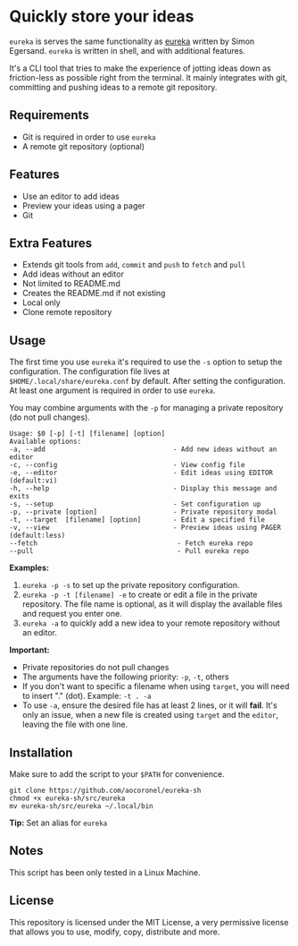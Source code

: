 # Quickly store your ideas

`eureka` is serves the same functionality as [eureka](https://github.com/simeg/eureka) written by Simon Egersand. `eureka` is written in shell, and with additional features.

It's a CLI tool that tries to make the experience of jotting ideas down as friction-less as possible right from the terminal. It mainly integrates with git, committing and pushing ideas to a remote git repository.

## Requirements

- Git is required in order to use `eureka`
- A remote git repository (optional)

## Features

- Use an editor to add ideas
- Preview your ideas using a pager
- Git

## Extra Features

- Extends git tools from `add`, `commit` and `push` to `fetch` and `pull`
- Add ideas without an editor
- Not limited to README.md
- Creates the README.md if not existing
- Local only
- Clone remote repository

## Usage

The first time you use `eureka` it's required to use the `-s` option to setup the configuration. The configuration file lives at `$HOME/.local/share/eureka.conf` by default.
After setting the configuration. At least one argument is required in order to use `eureka`.

You may combine arguments with the `-p` for managing a private repository (do not pull changes).

```
Usage: $0 [-p] [-t] [filename] [option]
Available options:
-a, --add                                - Add new ideas without an editor
-c, --config                             - View config file
-e, --editor                             - Edit ideas using EDITOR (default:vi)
-h, --help                               - Display this message and exits
-s, --setup                              - Set configuration up
-p, --private [option]                   - Private repository modal
-t, --target  [filename] [option]        - Edit a specified file
-v, --view                               - Preview ideas using PAGER (default:less)
--fetch                                   - Fetch eureka repo
--pull                                    - Pull eureka repo
```

**Examples:**

1. `eureka -p -s` to set up the private repository configuration.
2. `eureka -p -t [filename] -e` to create or edit a file in the private repository. The file name is optional, as it will display the available files and request you enter one.
3. `eureka -a` to quickly add a new idea to your remote repository without an editor.

**Important:**

- Private repositories do not pull changes
- The arguments have the following priority: `-p`, `-t`, others
- If you don't want to specific a filename when using `target`, you will need to insert "." (dot). Example: `-t . -a`
- To use `-a`, ensure the desired file has at least 2 lines, or it will **fail**. It's only an issue, when a new file is created using `target` and the `editor`, leaving the file with one line.

## Installation

Make sure to add the script to your `$PATH` for convenience.

```
git clone https://github.com/aocoronel/eureka-sh
chmod +x eureka-sh/src/eureka
mv eureka-sh/src/eureka ~/.local/bin
```

**Tip:** Set an alias for `eureka`

## Notes

This script has been only tested in a Linux Machine.

## License

This repository is licensed under the MIT License, a very permissive license that allows you to use, modify, copy, distribute and more.
